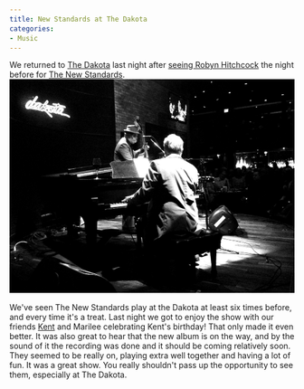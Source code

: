 ```yaml
---
title: New Standards at The Dakota
categories:
- Music
---
```


We returned to [The Dakota](http://dakotacooks.com) last night after [seeing Robyn Hitchcock](/thingelstad/robyn-hitchcock-at-the-dakota) the night before for [The New Standards](http://www.thenewstandards.com).
[![](/assets/posts/2012/20121014-122028.jpg)](http://thingelstad.com/s/new-standards-at-the-dakota/20121014-122028-jpg/img)

We've seen The New Standards play at the Dakota at least six times before, and every time it's a treat. Last night we got to enjoy the show with our friends [Kent](http://thetangens.net) and Marilee celebrating Kent's birthday! That only made it even better. It was also great to hear that the new album is on the way, and by the sound of it the recording was done and it should be coming relatively soon. They seemed to be really on, playing extra well together and having a lot of fun. It was a great show. You really shouldn't pass up the opportunity to see them, especially at The Dakota.
